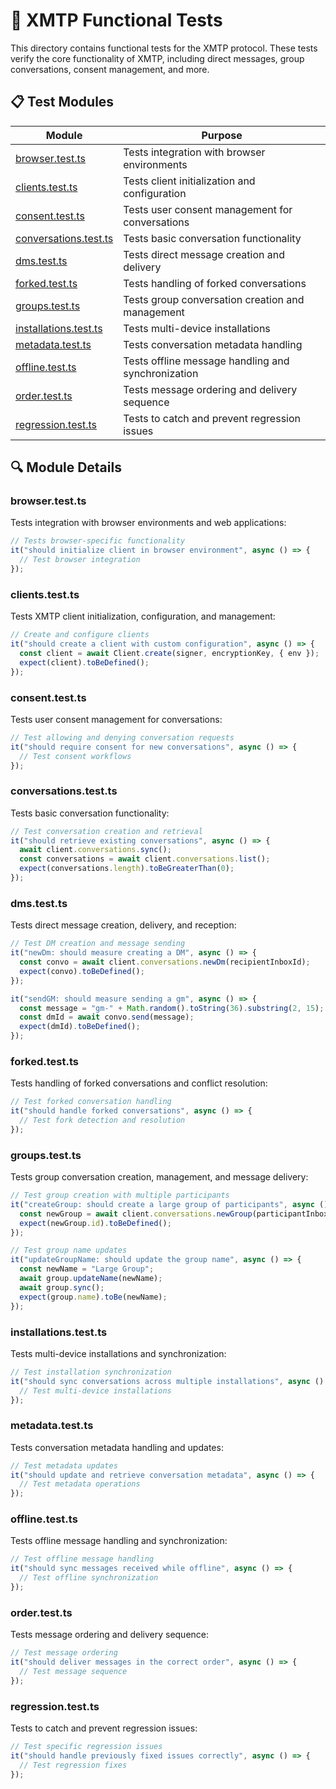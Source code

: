 # 🧪 XMTP Functional Tests

This directory contains functional tests for the XMTP protocol. These tests verify the core functionality of XMTP, including direct messages, group conversations, consent management, and more.

## 📋 Test Modules

| Module                                        | Purpose                                            |
| --------------------------------------------- | -------------------------------------------------- |
| [browser.test.ts](#browsertestts)             | Tests integration with browser environments        |
| [clients.test.ts](#clientstestts)             | Tests client initialization and configuration      |
| [consent.test.ts](#consenttestts)             | Tests user consent management for conversations    |
| [conversations.test.ts](#conversationstestts) | Tests basic conversation functionality             |
| [dms.test.ts](#dmstestts)                     | Tests direct message creation and delivery         |
| [forked.test.ts](#forkedtestts)               | Tests handling of forked conversations             |
| [groups.test.ts](#groupstestts)               | Tests group conversation creation and management   |
| [installations.test.ts](#installationstestts) | Tests multi-device installations                   |
| [metadata.test.ts](#metadatatestts)           | Tests conversation metadata handling               |
| [offline.test.ts](#offlinetestts)             | Tests offline message handling and synchronization |
| [order.test.ts](#ordertestts)                 | Tests message ordering and delivery sequence       |
| [regression.test.ts](#regressiontestts)       | Tests to catch and prevent regression issues       |

## 🔍 Module Details

### browser.test.ts

Tests integration with browser environments and web applications:

```typescript
// Tests browser-specific functionality
it("should initialize client in browser environment", async () => {
  // Test browser integration
});
```

### clients.test.ts

Tests XMTP client initialization, configuration, and management:

```typescript
// Create and configure clients
it("should create a client with custom configuration", async () => {
  const client = await Client.create(signer, encryptionKey, { env });
  expect(client).toBeDefined();
});
```

### consent.test.ts

Tests user consent management for conversations:

```typescript
// Test allowing and denying conversation requests
it("should require consent for new conversations", async () => {
  // Test consent workflows
});
```

### conversations.test.ts

Tests basic conversation functionality:

```typescript
// Test conversation creation and retrieval
it("should retrieve existing conversations", async () => {
  await client.conversations.sync();
  const conversations = await client.conversations.list();
  expect(conversations.length).toBeGreaterThan(0);
});
```

### dms.test.ts

Tests direct message creation, delivery, and reception:

```typescript
// Test DM creation and message sending
it("newDm: should measure creating a DM", async () => {
  const convo = await client.conversations.newDm(recipientInboxId);
  expect(convo).toBeDefined();
});

it("sendGM: should measure sending a gm", async () => {
  const message = "gm-" + Math.random().toString(36).substring(2, 15);
  const dmId = await convo.send(message);
  expect(dmId).toBeDefined();
});
```

### forked.test.ts

Tests handling of forked conversations and conflict resolution:

```typescript
// Test forked conversation handling
it("should handle forked conversations", async () => {
  // Test fork detection and resolution
});
```

### groups.test.ts

Tests group conversation creation, management, and message delivery:

```typescript
// Test group creation with multiple participants
it("createGroup: should create a large group of participants", async () => {
  const newGroup = await client.conversations.newGroup(participantInboxIds);
  expect(newGroup.id).toBeDefined();
});

// Test group name updates
it("updateGroupName: should update the group name", async () => {
  const newName = "Large Group";
  await group.updateName(newName);
  await group.sync();
  expect(group.name).toBe(newName);
});
```

### installations.test.ts

Tests multi-device installations and synchronization:

```typescript
// Test installation synchronization
it("should sync conversations across multiple installations", async () => {
  // Test multi-device installations
});
```

### metadata.test.ts

Tests conversation metadata handling and updates:

```typescript
// Test metadata updates
it("should update and retrieve conversation metadata", async () => {
  // Test metadata operations
});
```

### offline.test.ts

Tests offline message handling and synchronization:

```typescript
// Test offline message handling
it("should sync messages received while offline", async () => {
  // Test offline synchronization
});
```

### order.test.ts

Tests message ordering and delivery sequence:

```typescript
// Test message ordering
it("should deliver messages in the correct order", async () => {
  // Test message sequence
});
```

### regression.test.ts

Tests to catch and prevent regression issues:

```typescript
// Test specific regression issues
it("should handle previously fixed issues correctly", async () => {
  // Test regression fixes
});
```
